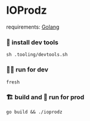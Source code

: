 # IOProdz

requirements: [Golang](https://go.dev/dl/)

### 🦺 install dev tools

```
sh .tooling/devtools.sh
```

### 👷🏽 run for dev

```
fresh
```

### 🏗️ build and 🚜 run for prod

```
go build && ./ioprodz

```

